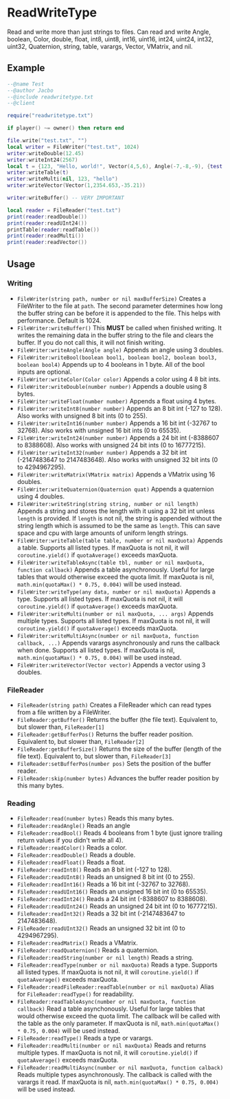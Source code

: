# ReadWriteType
Read and write more than just strings to files. Can read and write Angle, boolean, Color, double, float, int8, uint8, int16, uint16, int24, uint24, int32, uint32, Quaternion, string, table, varargs, Vector, VMatrix, and nil.

## Example
```lua
--@name Test
--@author Jacbo
--@include readwritetype.txt
--@client

require("readwritetype.txt")

if player() ~= owner() then return end

file.write("test.txt", "")
local writer = FileWriter("test.txt", 1024)
writer:writeDouble(12.45)
writer:writeInt24(2567)
local t = {123, "Hello, world!", Vector(4,5,6), Angle(-7,-8,-9), {test = Quaternion(1,2,3,4), abc = Color(1,2,3,4), Matrix({{1,2,3,4},{5,6,7,8},{9,10,11,12},{13,14,15,16}})}}
writer:writeTable(t)
writer:writeMulti(nil, 123, "hello")
writer:writeVector(Vector(1,2354.653,-35.21))

writer:writeBuffer() -- VERY IMPORTANT

local reader = FileReader("test.txt")
print(reader:readDouble())
print(reader:readUInt24())
printTable(reader:readTable())
print(reader:readMulti())
print(reader:readVector())
```

## Usage
### Writing
* `FileWriter(string path, number or nil maxBufferSize)` Creates a FileWriter to the file at `path`. The second parameter determines how long the buffer string can be before it is appended to the file. This helps with performance. Default is 1024.
* `FileWriter:writeBuffer()` This **MUST** be called when finished writing. It writes the remaining data in the buffer string to the file and clears the buffer. If you do not call this, it will not finish writing.
* `FileWriter:writeAngle(Angle angle)` Appends an angle using 3 doubles.
* `FileWriter:writeBool(boolean bool1, boolean bool2, boolean bool3, boolean bool4)` Appends up to 4 booleans in 1 byte. All of the bool inputs are optional.
* `FileWriter:writeColor(Color color)` Appends a color using 4 8 bit ints.
* `FileWriter:writeDouble(number number)` Appends a double using 8 bytes.
* `FileWriter:writeFloat(number number)` Appends a float using 4 bytes.
* `FileWriter:writeInt8(number number)` Appends an 8 bit int (-127 to 128). Also works with unsigned 8 bit ints (0 to 255).
* `FileWriter:writeInt16(number number)` Appends a 16 bit int (-32767 to 32768). Also works with unsigned 16 bit ints (0 to 65535).
* `FileWriter:writeInt24(number number)` Appends a 24 bit int (-8388607 to 8388608). Also works with unsigned 24 bit ints (0 to 16777215).
* `FileWriter:writeInt32(number number)` Appends a 32 bit int (-2147483647 to 2147483648). Also works with unsigned 32 bit ints (0 to 4294967295).
* `FileWriter:writeMatrix(VMatrix matrix)` Appends a VMatrix using 16 doubles.
* `FileWriter:writeQuaternion(Quaternion quat)` Appends a quaternion using 4 doubles.
* `FileWriter:writeString(string string, number or nil length)` Appends a string and stores the length with it using a 32 bit int unless `length` is provided. If `length` is not nil, the string is appended without the string length which is assumed to be the same as `length`. This can save space and cpu with large amounts of uniform length strings.
* `FileWriter:writeTable(table table, number or nil maxQuota)` Appends a table. Supports all listed types. If maxQuota is not nil, it will `coroutine.yield()` if `quotaAverage()` exceeds maxQuota.
* `FileWriter:writeTableAsync(table tbl, number or nil maxQuota, function callback)` Appends a table asynchronously. Useful for large tables that would otherwise exceed the quota limit. If maxQuota is nil, `math.min(quotaMax() * 0.75, 0.004)` will be used instead.
* `FileWriter:writeType(any data, number or nil maxQuota)` Appends a type. Supports all listed types. If maxQuota is not nil, it will `coroutine.yield()` if `quotaAverage()` exceeds maxQuota.
* `FileWriter:writeMulti(number or nil maxQuota, ... args)` Appends multiple types. Supports all listed types. If maxQuota is not nil, it will `coroutine.yield()` if `quotaAverage()` exceeds maxQuota.
* `FileWriter:writeMultiAsync(number or nil maxQuota, function callback, ...)` Appends varargs asynchronously and runs the callback when done. Supports all listed types. If maxQuota is nil, `math.min(quotaMax() * 0.75, 0.004)` will be used instead.
* `FileWriter:writeVector(Vector vector)` Appends a vector using 3 doubles.
### FileReader
* `FileReader(string path)` Creates a FileReader which can read types from a file written by a FileWriter.
* `FileReader:getBuffer()` Returns the buffer (the file text). Equivalent to, but slower than, `FileReader[1]`
* `FileReader:getBufferPos()` Returns the buffer reader position. Equivalent to, but slower than, `FileReader[2]`
* `FileReader:getBufferSize()` Returns the size of the buffer (length of the file text). Equivalent to, but slower than, `FileReader[3]`
* `FileReader:setBufferPos(number pos)` Sets the position of the buffer reader.
* `FileReader:skip(number bytes)` Advances the buffer reader position by this many bytes.
### Reading
* `FileReader:read(number bytes)` Reads this many bytes.
* `FileReader:readAngle()` Reads an angle
* `FileReader:readBool()` Reads 4 booleans from 1 byte (just ignore trailing return values if you didn't write all 4).
* `FileReader:readColor()` Reads a color.
* `FileReader:readDouble()` Reads a double.
* `FileReader:readFloat()` Reads a float.
* `FileReader:readInt8()` Reads an 8 bit int (-127 to 128).
* `FileReader:readUInt8()` Reads an unsigned 8 bit int (0 to 255).
* `FileReader:readInt16()` Reads a 16 bit int (-32767 to 32768).
* `FileReader:readUInt16()` Reads an unsigned 16 bit int (0 to 65535).
* `FileReader:readInt24()` Reads a 24 bit int (-8388607 to 8388608).
* `FileReader:readUInt24()` Reads an unsigned 24 bit int (0 to 16777215).
* `FileReader:readInt32()` Reads a 32 bit int (-2147483647 to 2147483648).
* `FileReader:readUInt32()` Reads an unsigned 32 bit int (0 to 4294967295).
* `FileReader:readMatrix()` Reads a VMatrix.
* `FileReader:readQuaternion()` Reads a quaternion.
* `FileReader:readString(number or nil length)` Reads a string.
* `FileReader:readType(number or nil maxQuota)` Reads a type. Supports all listed types. If maxQuota is not nil, it will `coroutine.yield()` if `quotaAverage()` exceeds maxQuota.
* `FileReader:readFileReader:readTable(number or nil maxQuota)` Alias for `FileReader:readType()` for readability.
* `FileReader:readTableAsync(number or nil maxQuota, function callback)` Read a table asynchonously. Useful for large tables that would otherwise exceed the quota limit. The callback will be called with the table as the only parameter. If maxQuota is nil, `math.min(quotaMax() * 0.75, 0.004)` will be used instead.
* `FileReader:readType()` Reads a type or varargs.
* `FileReader:readMulti(number or nil maxQuota)` Reads and returns multiple types. If maxQuota is not nil, it will `coroutine.yield()` if `quotaAverage()` exceeds maxQuota.
* `FileReader:readMultiAsync(number or nil maxQuota, function calback)` Reads multiple types asynchronously. The callback is called with the varargs it read. If maxQuota is nil, `math.min(quotaMax() * 0.75, 0.004)` will be used instead.
